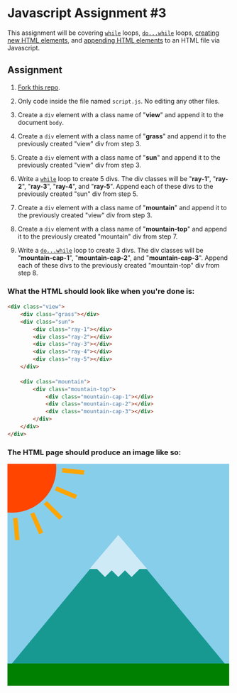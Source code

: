# Javascript Assignment #3

This assignment will be covering [`while`] loops, [`do...while`] loops, [creating new HTML elements][createElement], and [appending HTML elements][appendChild] to an HTML file via Javascript.

## Assignment

1. [Fork this repo][fork].

1. Only code inside the file named `script.js`. No editing any other files.

1. Create a `div` element with a class name of "**view**" and append it to the document `body`.

1. Create a `div` element with a class name of "**grass**" and append it to the previously created "view" div from step 3.

1. Create a `div` element with a class name of "**sun**" and append it to the previously created "view" div from step 3.

1. Write a [`while`] loop to create 5 divs. The div classes will be "**ray-1**", "**ray-2**", "**ray-3**", "**ray-4**", and "**ray-5**". Append each of these divs to the previously created "sun" div from step 5.

1. Create a `div` element with a class name of "**mountain**" and append it to the previously created "view" div from step 3.

1. Create a `div` element with a class name of "**mountain-top**" and append it to the previously created "mountain" div from step 7.

1. Write a [`do...while`] loop to create 3 divs. The div classes will be "**mountain-cap-1**", "**mountain-cap-2**", and "**mountain-cap-3**". Append each of these divs to the previously created "mountain-top" div from step 8.

### What the HTML should look like when you're done is:
```HTML
<div class="view">
    <div class="grass"></div>
    <div class="sun">
        <div class="ray-1"></div>
        <div class="ray-2"></div>
        <div class="ray-3"></div>
        <div class="ray-4"></div>
        <div class="ray-5"></div>
    </div>

    <div class="mountain">
        <div class="mountain-top">
            <div class="mountain-cap-1"></div>
            <div class="mountain-cap-2"></div>
            <div class="mountain-cap-3"></div>
        </div>
    </div>
</div>
```

### The HTML page should produce an image like so:

![output](output.png)

[`while`]: https://developer.mozilla.org/en-US/docs/Web/JavaScript/Reference/Statements/while
[`do...while`]: https://developer.mozilla.org/en-US/docs/Web/JavaScript/Reference/Statements/do...while
[createElement]: https://developer.mozilla.org/en-US/docs/Web/API/Document/createElement
[appendChild]: https://developer.mozilla.org/en-US/docs/Web/API/Node/appendChild
[fork]: https://github.com/karbassi-id/javascript-assignment-3/fork
